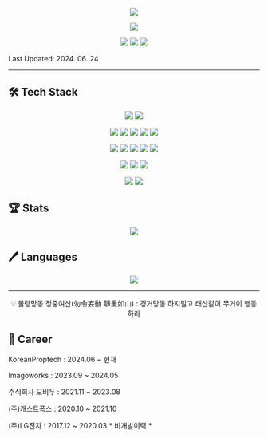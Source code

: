 <p align="center">
  <img src="https://capsule-render.vercel.app/api?type=waving&color=gradient&customColorList=1&height=300&section=header&text=SEUNGHEE%20KIM&fontSize=90">
</p>

<p align="center">
  <a href="https://heeble.io" target="_blank">
    <img src="https://img.shields.io/badge/blog-https%3A%2F%2Fheeble.io-b98de3">
  </a>
</p>

<p align="center">
  <img src="https://hits.seeyoufarm.com/api/count/incr/badge.svg?url=https%3A%2F%2Fgithub.com%2Fheebedev%2Fhit-counter&count_bg=%2379C83D&title_bg=%23555555&icon=&icon_color=%23E7E7E7&title=hits&edge_flat=false"> <img src="https://img.shields.io/github/followers/heebedev?style=social"> <img src="https://img.shields.io/github/last-commit/heebedev/heebedev/main">
</p>

Last Updated: 2024. 06. 24

---

## 🛠 Tech Stack
<p align="center">
  <img src="https://img.shields.io/badge/GitHub-181717?style=for-the-badge&logo=GitHub&logoColor=white"> <img src="https://img.shields.io/badge/GitLab-FCA121?style=for-the-badge&logo=GitLab&logoColor=white">
  </p>
<p align="center">
  <img src="https://img.shields.io/badge/Swift-F05138?style=for-the-badge&logo=Swift&logoColor=white"> <img src="https://img.shields.io/badge/Python-3766AB?style=for-the-badge&logo=Python&logoColor=white"> <img src="https://img.shields.io/badge/java-007396?style=for-the-badge&logo=java&logoColor=white"> <img src="https://img.shields.io/badge/JavaScript-F7DF1E?style=for-the-badge&logo=JavaScript&logoColor=white"> <img src="https://img.shields.io/badge/node.js-339933?style=for-the-badge&logo=Node.js&logoColor=white">
  </p>
  <p align="center">
  <img src="https://img.shields.io/badge/MySQL-4479A1?style=for-the-badge&logo=MySQL&logoColor=white"> <img src="https://img.shields.io/badge/mariaDB-003545?style=for-the-badge&logo=mariaDB&logoColor=white"> <img src="https://img.shields.io/badge/mongoDB-47A248?style=for-the-badge&logo=MongoDB&logoColor=white"> <img src="https://img.shields.io/badge/elasticsearch-005571?style=for-the-badge&logo=elasticsearch&logoColor=white"> <img src="https://img.shields.io/badge/dynamodb-4053D6?style=for-the-badge&logo=amazondynamodb&logoColor=white">
  </p>
<p align="center">
  <img src="https://img.shields.io/badge/firebase-FFCA28?style=for-the-badge&logo=firebase&logoColor=white"> <img src="https://img.shields.io/badge/amazonaws-232F3E?style=for-the-badge&logo=amazonaws&logoColor=white"> <img src="https://img.shields.io/badge/docker-2496ED?style=for-the-badge&logo=docker&logoColor=white"> 
  </p>
<p align="center">
  <img src="https://img.shields.io/badge/CSS-1572B6?style=for-the-badge&logo=CSS3&logoColor=white"> <img src="https://img.shields.io/badge/HTML-E34F26?style=for-the-badge&logo=HTML5&logoColor=white">
</p>

## 🏆 Stats
<p align="center">
  <img src="https://github-readme-stats.vercel.app/api?username=heebedev&theme=dracula"> 
</p>

## 🖊 Languages
<p align="center">
  <img src="https://github-readme-stats.vercel.app/api/top-langs/?username=heebedev&layout=compact&theme=dracula"> 
</p>


---


<p align="center">
  💡 물령망동 정중여산(勿令妄動 靜重如山) : 경거망동 하지말고 태산같이 무거이 행동하라
</p>



## 🏢 Career
KoreanProptech : 2024.06 ~ 현재

Imagoworks : 2023.09 ~ 2024.05

주식회사 모비두 : 2021.11 ~ 2023.08

(주)캐스트폭스 : 2020.10 ~ 2021.10

(주)LG전자   : 2017.12 ~ 2020.03  * 비개발이력 *


